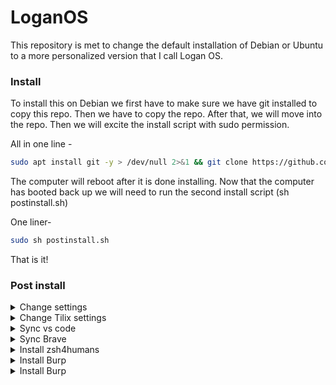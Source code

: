 # LoganOS

This repository is met to change the default installation of Debian or Ubuntu to a more personalized version that I call Logan OS.

### Install
To install this on Debian we first have to make sure we have git installed to copy this repo. Then we have to copy the repo. After that, we will move into the repo. Then we will excite the install script with sudo permission.

All in one line -  
```bash
sudo apt install git -y > /dev/null 2>&1 && git clone https://github.com/Logan-Roelofs/LoganOS/ > /dev/null 2>&1 && cd LoganOS && sudo sh install.sh 
```
The computer will reboot after it is done installing. Now that the computer has booted back up we will need to run the second install script (sh postinstall.sh)

One liner-
```bash 
sudo sh postinstall.sh
```
That is it!

### Post install 

<details>
  <summary>Change settings</summary>

  ### Change settings

  - update default browser
  - Tweaks -> Appearance -> Themes, Legacy Application -> Select Dark theme 
  
</details>  

<details>
  <summary>Change Tilix settings</summary>
    Change Tilix theme to Linux and enable dark mode and terminal title style to none
</details>  

<details>
  <summary>Sync vs code</summary>
    - Sync vs code
</details>  

<details>
  <summary>Sync Brave </summary>
  
  ### Sync Brave
  - Sync Brave
    
</details>

<details>
  <summary>Install zsh4humans</summary>

  ### Code to install zsh4humans
  install zsh4humans
  ```bash
  chsh -s $(which zsh) && 
  if command -v curl >/dev/null 2>&1; then
    sh -c "$(curl -fsSL https://raw.githubusercontent.com/romkatv/zsh4humans/v5/install)" && 
  else
    sh -c "$(wget -O- https://raw.githubusercontent.com/romkatv/zsh4humans/v5/install)"
  fi
  ```
</details>

<details>
  <summary>Install Burp</summary>

  ### Install Burp
  Go to https://portswigger.net/burp/releases and download the file then 

  ```bash
  cd ~/Downloads/
  chmod +x file
  ./file
  ```
</details>

<details>
  <summary>Install Burp</summary>

  ### Install extentions

  - blur my shell
  - app incons taskbar
  - clipboard indicator
  - unblank lock screen
  - virals
</details>
